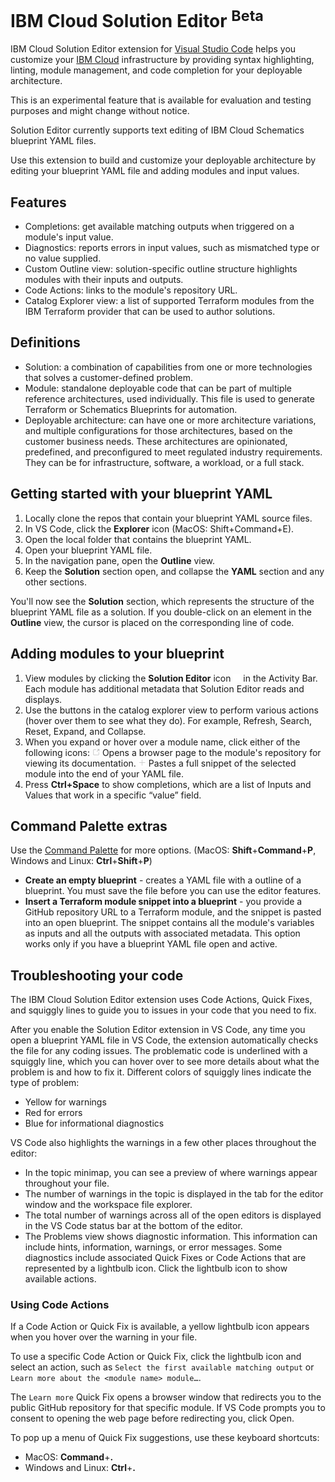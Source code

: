 # IBM Cloud Solution Editor <sup>Beta</sup>

IBM Cloud Solution Editor extension for [Visual Studio Code](https://code.visualstudio.com/) helps you customize your [IBM Cloud](https://cloud.ibm.com) infrastructure by providing syntax highlighting, linting, module management, and code completion for your deployable architecture.

This is an experimental feature that is available for evaluation and testing purposes and might change without notice.

Solution Editor currently supports text editing of IBM Cloud Schematics blueprint YAML files.

Use this extension to build and customize your deployable architecture by editing your blueprint YAML file and adding modules and input values.

## Features

- Completions: get available matching outputs when triggered on a module's input value.
- Diagnostics: reports errors in input values, such as mismatched type or no value supplied.
- Custom Outline view: solution-specific outline structure highlights modules with their inputs and outputs.
- Code Actions: links to the module's repository URL.
- Catalog Explorer view: a list of supported Terraform modules from the IBM Terraform provider that can be used to author solutions.

## Definitions

- Solution: a combination of capabilities from one or more technologies that solves a customer-defined problem.
- Module: standalone deployable code that can be part of multiple reference architectures, used individually. This file is used to generate Terraform or Schematics Blueprints for automation.
- Deployable architecture: can have one or more architecture variations, and multiple configurations for those architectures, based on the customer business needs. These architectures are opinionated, predefined, and preconfigured to meet regulated industry requirements. They can be for infrastructure, software, a workload, or a full stack.

## Getting started with your blueprint YAML

1. Locally clone the repos that contain your blueprint YAML source files.
1. In VS Code, click the **Explorer** icon (MacOS: Shift+Command+E).
1. Open the local folder that contains the blueprint YAML.
1. Open your blueprint YAML file.
1. In the navigation pane, open the **Outline** view.
1. Keep the **Solution** section open, and collapse the **YAML** section and any other sections.

You'll now see the **Solution** section, which represents the structure of the blueprint YAML file as a solution. If you double-click on an element in the **Outline** view, the cursor is placed on the corresponding line of code.

## Adding modules to your blueprint

1. View modules by clicking the **Solution Editor** icon [<img src="https://raw.githubusercontent.com/IBM/solution-builder-vscode-extension/main/resources/dep.png" height="12"/>](https://raw.githubusercontent.com/IBM/solution-builder-vscode-extension/main/resources/dep.png) in the Activity Bar. Each module has additional metadata that Solution Editor reads and displays.
1. Use the buttons in the catalog explorer view to perform various actions (hover over them to see what they do). For example, Refresh, Search, Reset, Expand, and Collapse.
1. When you expand or hover over a module name, click either of the following icons:
   [<img src="https://raw.githubusercontent.com/IBM/solution-builder-vscode-extension/main/resources/dark/launch_dk.png" height="12"/>](https://raw.githubusercontent.com/IBM/solution-builder-vscode-extension/main/resources/dark/launch_dk.png) Opens a browser page to the module's repository for viewing its documentation.
   [<img src="https://raw.githubusercontent.com/IBM/solution-builder-vscode-extension/main/resources/dark/add.png" height="12"/>](https://raw.githubusercontent.com/IBM/solution-builder-vscode-extension/main/resources/dark/add.png) Pastes a full snippet of the selected module into the end of your YAML file.
1. Press **Ctrl+Space** to show completions, which are a list of Inputs and Values that work in a specific “value” field.

## Command Palette extras

Use the [Command Palette](https://code.visualstudio.com/docs/getstarted/userinterface#_command-palette) for more options. (MacOS: **Shift**+**Command**+**P**, Windows and Linux: **Ctrl**+**Shift**+**P**)

- **Create an empty blueprint** - creates a YAML file with a outline of a blueprint. You must save the file before you can use the editor features.
- **Insert a Terraform module snippet into a blueprint** - you provide a GitHub repository URL to a Terraform module, and the snippet is pasted into an open blueprint. The snippet contains all the module's variables as inputs and all the outputs with associated metadata. This option works only if you have a blueprint YAML file open and active.

## Troubleshooting your code

The IBM Cloud Solution Editor extension uses Code Actions, Quick Fixes, and squiggly lines to guide you to issues in your code that you need to fix.

After you enable the Solution Editor extension in VS Code, any time you open a blueprint YAML file in VS Code, the extension automatically checks the file for any coding issues. The problematic code is underlined with a squiggly line, which you can hover over to see more details about what the problem is and how to fix it. Different colors of squiggly lines indicate the type of problem:
- Yellow for warnings
- Red for errors
- Blue for informational diagnostics

VS Code also highlights the warnings in a few other places throughout the editor:
- In the topic minimap, you can see a preview of where warnings appear throughout your file.
- The number of warnings in the topic is displayed in the tab for the editor window and the workspace file explorer.
- The total number of warnings across all of the open editors is displayed in the VS Code status bar at the bottom of the editor.
- The Problems view shows diagnostic information. This information can include hints, information, warnings, or error messages. Some diagnostics include associated Quick Fixes or Code Actions that are represented by a lightbulb icon. Click the lightbulb icon to show available actions.

### Using Code Actions

If a Code Action or Quick Fix is available, a yellow lightbulb icon appears when you hover over the warning in your file.

To use a specific Code Action or Quick Fix, click the lightbulb icon and select an action, such as `Select the first available matching output` or `Learn more about the <module name> module…`.

The `Learn more` Quick Fix opens a browser window that redirects you to the public GitHub repository for that specific module. If VS Code prompts you to consent to opening the web page before redirecting you, click Open.

To pop up a menu of Quick Fix suggestions, use these keyboard shortcuts:
- MacOS: **Command**+**.**
- Windows and Linux: **Ctrl**+**.**
